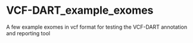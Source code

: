 # VCF-DART_example_exomes
A few example exomes in vcf format for testing the VCF-DART annotation and reporting tool
